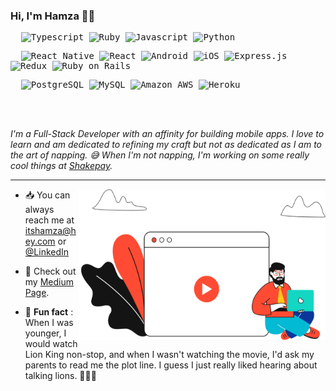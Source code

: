 ### Hi, I'm Hamza 👋🏽

<kbd>
  <p></p>
  <p>
  &nbsp;
    <img alt="Typescript" src="https://img.shields.io/badge/TypeScript-007ACC?style=for-the-badge&logo=typescript&logoColor=white" />
    <img alt="Ruby" src="https://img.shields.io/badge/Ruby-CC342D?style=for-the-badge&logo=ruby&logoColor=white" />
    <img alt="Javascript" src="https://img.shields.io/badge/JavaScript-323330?style=for-the-badge&logo=javascript&logoColor=F7DF1E" />
    <img alt="Python" src="https://img.shields.io/badge/Python-3776AB?style=for-the-badge&logo=python&logoColor=white" />
    &nbsp;
  </p>
  <p>
    &nbsp;
    <img alt="React Native" src="https://img.shields.io/badge/React_Native-20232A?style=for-the-badge&logo=react&logoColor=61DAFB" />
    <img alt="React" src="https://img.shields.io/badge/React-20232A?style=for-the-badge&logo=react&logoColor=61DAFB" />
    <img alt="Android" src="https://img.shields.io/badge/Android-3DDC84?style=for-the-badge&logo=android&logoColor=white" />
    <img alt="iOS" src="https://img.shields.io/badge/iOS-000000?style=for-the-badge&logo=ios&logoColor=white" />
    <img alt="Express.js" src="https://img.shields.io/badge/Express.js-404D59?style=for-the-badge" />
    <img alt="Redux" src="https://img.shields.io/badge/Redux-593D88?style=for-the-badge&logo=redux&logoColor=white" />
    <img alt="Ruby on Rails" src="https://img.shields.io/badge/Ruby_on_Rails-CC0000?style=for-the-badge&logo=ruby-on-rails&logoColor=white" />
    &nbsp;
  </p>
  <p>
    &nbsp;
    <img alt="PostgreSQL" src="https://img.shields.io/badge/PostgreSQL-316192?style=for-the-badge&logo=postgresql&logoColor=white" />
    <img alt="MySQL" src="https://img.shields.io/badge/MySQL-00000F?style=for-the-badge&logo=mysql&logoColor=white" />
    <img alt="Amazon AWS" src="https://img.shields.io/badge/Amazon_AWS-232F3E?style=for-the-badge&logo=amazon-aws&logoColor=white" />
    <img alt="Heroku" src="https://img.shields.io/badge/Heroku-430098?style=for-the-badge&logo=heroku&logoColor=white" />
    &nbsp;
  </p>
</kbd>

<br>
<br>

_I'm a Full-Stack Developer with an affinity for building mobile apps.
I love to learn and am dedicated to refining my craft but not as dedicated as I am to the art of napping. 😅 When I'm not napping, I'm working on some really cool things at [Shakepay](https://shakepay.com/)._

---
<img src="https://raw.githubusercontent.com/hamzahayat/hamzahayat/master/assets/background-image.png" width="395.45" height="241.81"  align="right">

- 📥  You can always reach me at itshamza@hey.com or [@LinkedIn](https://www.linkedin.com/in/hamzaqaisrani/)

- 📖  Check out my [Medium Page](https://medium.com/@hamzaqaisrani).

- 🦁  **Fun fact** : When I was younger, I would watch Lion King non-stop, and when I wasn't watching the movie, I'd ask my parents to read me the plot line. I guess I just really liked hearing about talking lions. 🤷🏽‍♂️    

<!-- ![My GitHub stats](https://github-readme-stats.vercel.app/api?username=hamzahayat&theme=darcula&custom_title=My%20GitHub%20Stats%20😌&show_icons=true&count_private=true&card_width=500)  
 -->
